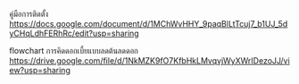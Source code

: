 คู่มือการติดตั้ง 
https://docs.google.com/document/d/1MChWvHHY_9paqBlLtTcuj7_b1UJ_5dyCHqLdhFERhRc/edit?usp=sharing

flowchart การคิดดอกเบี้ยแบบลดต้นลดดอก
https://drive.google.com/file/d/1NkMZK9fO7KfbHkLMvqvjWyXWrIDezoJJ/view?usp=sharing
